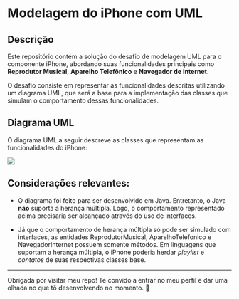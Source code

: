 # Modelagem do iPhone com UML

## Descrição

Este repositório contém a solução do desafio de modelagem UML para o componente iPhone, abordando suas funcionalidades principais como **Reprodutor Musical**, **Aparelho Telefônico** e **Navegador de Internet**.

O desafio consiste em representar as funcionalidades descritas utilizando um diagrama UML, que será a base para a implementação das classes que simulam o comportamento dessas funcionalidades. 

## Diagrama UML

O diagrama UML a seguir descreve as classes que representam as funcionalidades do iPhone:

[![](https://mermaid.ink/img/pako:eNp9U8tu4zAM_BVBpy1a_4BRFAi2h10gCYq-DoUvrMTaBGTS0CNok-bfV06cxlk39cmaGYqjkbjRRizqUhdFUXGk6LBUiww5YCtKFN01wqiMtOppMVefak4rArWEYKhFjlLxrrRi4yCEW4LaQ1ux6r-huCg-b9Q9dl5siuIXKZABt9eMJbMOPLpGHtHhmzAZmWqWsMIarPi_HNEzxl5yIitVoR6iJ65V2x9EzrHAMgc2MBzje5GBDgxZsDjzLayRz8jnFOL1vuYmp8URooSfVZ2DD5eBiapPs4d2iU6D2wzpqksVxYD_dXEEOkjhFOk7wFAaxkTIKRsSPpAHbnvafnopm_Hmde42RMWpRT_SjXpBRLb4ja_fQ1JjhnIx9ZT3SPIs6zPOJk9BjZzhO72Sv4OaGA4Gk3cX_yv-ZBvis9uxA7C0T2YpK5i9wgkXEzhaw2Hvozd9pXMALZDN87SzUunYYIuVLvNvzqqJla54m4WQ7_Phg40uo094pb2kutHlG7iQV6mzObFhlr7QDvhF5LhGS_2j2M_vboy3_wCPUz3e?type=png)](https://mermaid.live/edit#pako:eNp9U8tu4zAM_BVBpy1a_4BRFAi2h10gCYq-DoUvrMTaBGTS0CNok-bfV06cxlk39cmaGYqjkbjRRizqUhdFUXGk6LBUiww5YCtKFN01wqiMtOppMVefak4rArWEYKhFjlLxrrRi4yCEW4LaQ1ux6r-huCg-b9Q9dl5siuIXKZABt9eMJbMOPLpGHtHhmzAZmWqWsMIarPi_HNEzxl5yIitVoR6iJ65V2x9EzrHAMgc2MBzje5GBDgxZsDjzLayRz8jnFOL1vuYmp8URooSfVZ2DD5eBiapPs4d2iU6D2wzpqksVxYD_dXEEOkjhFOk7wFAaxkTIKRsSPpAHbnvafnopm_Hmde42RMWpRT_SjXpBRLb4ja_fQ1JjhnIx9ZT3SPIs6zPOJk9BjZzhO72Sv4OaGA4Gk3cX_yv-ZBvis9uxA7C0T2YpK5i9wgkXEzhaw2Hvozd9pXMALZDN87SzUunYYIuVLvNvzqqJla54m4WQ7_Phg40uo094pb2kutHlG7iQV6mzObFhlr7QDvhF5LhGS_2j2M_vboy3_wCPUz3e)

## Considerações relevantes:

- O diagrama foi feito para ser desenvolvido em Java. Entretanto, o Java **não** suporta a herança múltipla. Logo, o comportamento representado acima precisaria ser alcançado através do uso de interfaces.

- Já que o comportamento de herança múltipla só pode ser simulado com interfaces, as entidades ReprodutorMusical, AparelhoTelefonico e NavegadorInternet possuem somente métodos. Em linguagens que suportam a herança múltipla, o iPhone poderia herdar *playlist* e *contatos* de suas respectivas classes base.

---

Obrigada por visitar meu repo! Te convido a entrar no meu perfil e dar uma olhada no que tô desenvolvendo no momento. 💜
